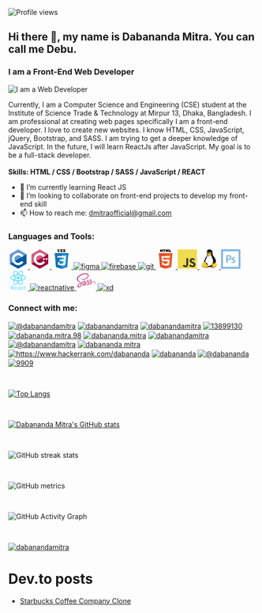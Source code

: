 ![Profile views](https://gpvc.arturio.dev/dabananda)  

## Hi there 👋, my name is Dabananda Mitra. You can call me Debu.
### I am a Front-End Web Developer

![I am a Web Developer](https://res.cloudinary.com/djz3p8sux/image/upload/v1630249937/image/dabananda-mitra-github-cover-image_lgsxr7.png)

Currently, I am a Computer Science and Engineering (CSE) student at the Institute of Science Trade & Technology at Mirpur 13, Dhaka, Bangladesh. I am professional at creating web pages specifically I am a front-end developer. I love to create new websites. I know HTML, CSS, JavaScript, jQuery, Bootstrap, and SASS. I am trying to get a deeper knowledge of JavaScript. In the future, I will learn ReactJs after JavaScript. My goal is to be a full-stack developer.
<br/>
<br/>
**Skills: HTML / CSS / Bootstrap / SASS / JavaScript / REACT**

- 🌱 I’m currently learning React JS 
- 👯 I’m looking to collaborate on front-end projects to develop my front-end skill 
- 📫 How to reach me: dmitraofficial@gmail.com 

<h3 align="left">Languages and Tools:</h3>
<p align="left"> <a href="https://www.cprogramming.com/" target="_blank"> <img src="https://raw.githubusercontent.com/devicons/devicon/master/icons/c/c-original.svg" alt="c" width="40" height="40"/> </a> <a href="https://www.w3schools.com/cpp/" target="_blank"> <img src="https://raw.githubusercontent.com/devicons/devicon/master/icons/cplusplus/cplusplus-original.svg" alt="cplusplus" width="40" height="40"/> </a> <a href="https://www.w3schools.com/css/" target="_blank"> <img src="https://raw.githubusercontent.com/devicons/devicon/master/icons/css3/css3-original-wordmark.svg" alt="css3" width="40" height="40"/> </a> <a href="https://www.figma.com/" target="_blank"> <img src="https://www.vectorlogo.zone/logos/figma/figma-icon.svg" alt="figma" width="40" height="40"/> </a> <a href="https://firebase.google.com/" target="_blank"> <img src="https://www.vectorlogo.zone/logos/firebase/firebase-icon.svg" alt="firebase" width="40" height="40"/> </a> <a href="https://git-scm.com/" target="_blank"> <img src="https://www.vectorlogo.zone/logos/git-scm/git-scm-icon.svg" alt="git" width="40" height="40"/> </a> <a href="https://www.w3.org/html/" target="_blank"> <img src="https://raw.githubusercontent.com/devicons/devicon/master/icons/html5/html5-original-wordmark.svg" alt="html5" width="40" height="40"/> </a> <a href="https://developer.mozilla.org/en-US/docs/Web/JavaScript" target="_blank"> <img src="https://raw.githubusercontent.com/devicons/devicon/master/icons/javascript/javascript-original.svg" alt="javascript" width="40" height="40"/> </a> <a href="https://www.linux.org/" target="_blank"> <img src="https://raw.githubusercontent.com/devicons/devicon/master/icons/linux/linux-original.svg" alt="linux" width="40" height="40"/> </a> <a href="https://www.photoshop.com/en" target="_blank"> <img src="https://raw.githubusercontent.com/devicons/devicon/master/icons/photoshop/photoshop-line.svg" alt="photoshop" width="40" height="40"/> </a> <a href="https://reactjs.org/" target="_blank"> <img src="https://raw.githubusercontent.com/devicons/devicon/master/icons/react/react-original-wordmark.svg" alt="react" width="40" height="40"/> </a> <a href="https://reactnative.dev/" target="_blank"> <img src="https://reactnative.dev/img/header_logo.svg" alt="reactnative" width="40" height="40"/> </a> <a href="https://sass-lang.com" target="_blank"> <img src="https://raw.githubusercontent.com/devicons/devicon/master/icons/sass/sass-original.svg" alt="sass" width="40" height="40"/> </a> <a href="https://www.adobe.com/products/xd.html" target="_blank"> <img src="https://cdn.worldvectorlogo.com/logos/adobe-xd.svg" alt="xd" width="40" height="40"/> </a> </p>


<h3 align="left">Connect with me:</h3>
<p align="left">
<a href="https://dev.to/@dabanandamitra" target="blank"><img align="center" src="https://cdn.jsdelivr.net/npm/simple-icons@3.0.1/icons/dev-dot-to.svg" alt="@dabanandamitra" height="30" width="40" /></a>
<a href="https://twitter.com/dabanandamitra" target="blank"><img align="center" src="https://raw.githubusercontent.com/rahuldkjain/github-profile-readme-generator/master/src/images/icons/Social/twitter.svg" alt="dabanandamitra" height="30" width="40" /></a>
<a href="https://linkedin.com/in/dabanandamitra" target="blank"><img align="center" src="https://raw.githubusercontent.com/rahuldkjain/github-profile-readme-generator/master/src/images/icons/Social/linked-in-alt.svg" alt="dabanandamitra" height="30" width="40" /></a>
<a href="https://stackoverflow.com/users/13899130" target="blank"><img align="center" src="https://raw.githubusercontent.com/rahuldkjain/github-profile-readme-generator/master/src/images/icons/Social/stack-overflow.svg" alt="13899130" height="30" width="40" /></a>
<a href="https://fb.com/dabananda.mitra.98" target="blank"><img align="center" src="https://raw.githubusercontent.com/rahuldkjain/github-profile-readme-generator/master/src/images/icons/Social/facebook.svg" alt="dabananda.mitra.98" height="30" width="40" /></a>
<a href="https://instagram.com/dabananda.mitra" target="blank"><img align="center" src="https://raw.githubusercontent.com/rahuldkjain/github-profile-readme-generator/master/src/images/icons/Social/instagram.svg" alt="dabananda.mitra" height="30" width="40" /></a>
<a href="https://www.behance.net/dabanandamitra" target="blank"><img align="center" src="https://raw.githubusercontent.com/rahuldkjain/github-profile-readme-generator/master/src/images/icons/Social/behance.svg" alt="dabanandamitra" height="30" width="40" /></a>
<a href="https://medium.com/@dabanandamitra" target="blank"><img align="center" src="https://raw.githubusercontent.com/rahuldkjain/github-profile-readme-generator/master/src/images/icons/Social/medium.svg" alt="@dabanandamitra" height="30" width="40" /></a>
<a href="https://www.youtube.com/c/dabananda mitra" target="blank"><img align="center" src="https://raw.githubusercontent.com/rahuldkjain/github-profile-readme-generator/master/src/images/icons/Social/youtube.svg" alt="dabananda mitra" height="30" width="40" /></a>
<a href="https://www.hackerrank.com/https://www.hackerrank.com/dabananda" target="blank"><img align="center" src="https://raw.githubusercontent.com/rahuldkjain/github-profile-readme-generator/master/src/images/icons/Social/hackerrank.svg" alt="https://www.hackerrank.com/dabananda" height="30" width="40" /></a>
<a href="https://codeforces.com/profile/dabananda" target="blank"><img align="center" src="https://cdn.jsdelivr.net/npm/simple-icons@3.0.1/icons/codeforces.svg" alt="dabananda" height="30" width="40" /></a>
<a href="https://www.hackerearth.com/@dabananda" target="blank"><img align="center" src="https://raw.githubusercontent.com/rahuldkjain/github-profile-readme-generator/master/src/images/icons/Social/hackerearth.svg" alt="@dabananda" height="30" width="40" /></a>
<a href="https://discord.gg/9909" target="blank"><img align="center" src="https://raw.githubusercontent.com/rahuldkjain/github-profile-readme-generator/master/src/images/icons/Social/discord.svg" alt="9909" height="30" width="40" /></a>
</p>  

<!-- <a href='https://github.com/pricing'><img src='https://raw.githubusercontent.com/acervenky/animated-github-badges/master/assets/pro.gif' width='40' height='40'></a>  -->

<!-- [![trophy](https://github-profile-trophy.vercel.app/?username=dabananda)](https://github.com/ryo-ma/github-profile-trophy) -->

<br/>

[![Top Langs](https://github-readme-stats.vercel.app/api/top-langs/?username=dabananda)](https://github.com/anuraghazra/github-readme-stats)

<br/>

[![Dabananda Mitra's GitHub stats](https://github-readme-stats.vercel.app/api?username=dabananda&show_icons=true&theme=tokyonight&count_private=true)](https://github.com/dabananda/github-readme-stats) 

<br/>

![GitHub streak stats](https://github-readme-streak-stats.herokuapp.com/?user=dabananda)

<br/>

![GitHub metrics](https://metrics.lecoq.io/dabananda)  

<br/>

![GitHub Activity Graph](https://activity-graph.herokuapp.com/graph?username=dabananda)   

<br/>

<p align="left"> <a href="https://twitter.com/dabanandamitra" target="blank"><img src="https://img.shields.io/twitter/follow/dabanandamitra?logo=twitter&style=for-the-badge" alt="dabanandamitra" /></a> </p>

# Dev.to posts
<!-- BLOG-POST-LIST:START -->
- [Starbucks Coffee Company Clone](https://dev.to/dabanandamitra/starbucks-coffee-company-clone-3ldk)
<!-- BLOG-POST-LIST:END -->
